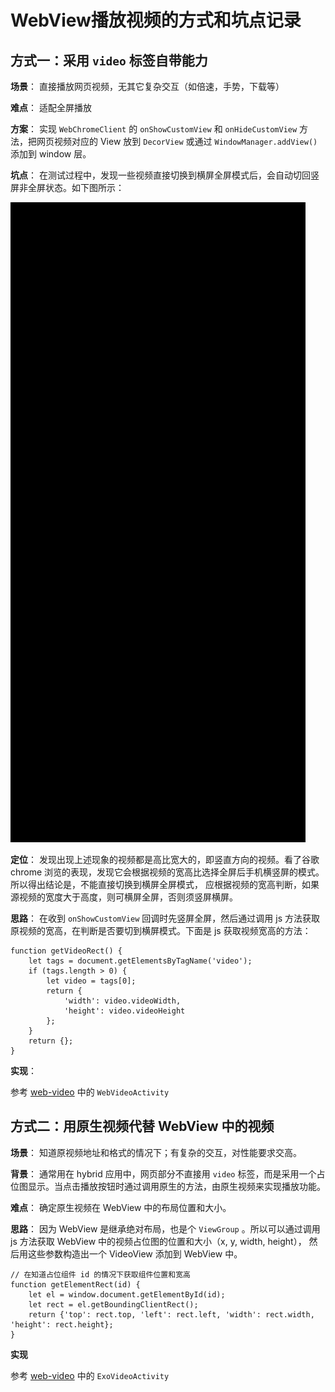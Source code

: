 # WebView播放视频的方式和坑点记录

## 方式一：采用 `video` 标签自带能力

**场景**： 直接播放网页视频，无其它复杂交互（如倍速，手势，下载等）

**难点**： 适配全屏播放

**方案**： 实现 `WebChromeClient` 的 `onShowCustomView` 和 `onHideCustomView` 方法，把网页视频对应的 View 放到 `DecorView` 或通过 `WindowManager.addView()` 添加到 window 层。 

**坑点**： 在测试过程中，发现一些视频直接切换到横屏全屏模式后，会自动切回竖屏非全屏状态。如下图所示：

![image](https://github.com/littlemozart/ProgramNotes/blob/master/assets/sample_1.gif)

**定位**： 发现出现上述现象的视频都是高比宽大的，即竖直方向的视频。看了谷歌 chrome 浏览的表现，发现它会根据视频的宽高比选择全屏后手机横竖屏的模式。所以得出结论是，不能直接切换到横屏全屏模式，
应根据视频的宽高判断，如果源视频的宽度大于高度，则可横屏全屏，否则须竖屏横屏。

**思路**： 在收到 `onShowCustomView` 回调时先竖屏全屏，然后通过调用 js 方法获取原视频的宽高，在判断是否要切到横屏模式。下面是 js 获取视频宽高的方法：

```
function getVideoRect() {
    let tags = document.getElementsByTagName('video');
    if (tags.length > 0) {
        let video = tags[0];
        return {
            'width': video.videoWidth,
            'height': video.videoHeight
        };
    }
    return {};
}
```

**实现**： 

参考 [web-video](https://github.com/littlemozart/web-video) 中的 `WebVideoActivity`

## 方式二：用原生视频代替 WebView 中的视频

**场景**： 知道原视频地址和格式的情况下；有复杂的交互，对性能要求交高。

**背景**： 通常用在 hybrid 应用中，网页部分不直接用 `video` 标签，而是采用一个占位图显示。当点击播放按钮时通过调用原生的方法，由原生视频来实现播放功能。

**难点**： 确定原生视频在 WebView 中的布局位置和大小。

**思路**： 因为 WebView 是继承绝对布局，也是个 `ViewGroup` 。所以可以通过调用 js 方法获取 WebView 中的视频占位图的位置和大小（x, y, width, height），
然后用这些参数构造出一个 VideoView 添加到 WebView 中。

```
// 在知道占位组件 id 的情况下获取组件位置和宽高
function getElementRect(id) {
    let el = window.document.getElementById(id);
    let rect = el.getBoundingClientRect();
    return {'top': rect.top, 'left': rect.left, 'width': rect.width, 'height': rect.height};
}
```

**实现**

参考 [web-video](https://github.com/littlemozart/web-video) 中的 `ExoVideoActivity`
